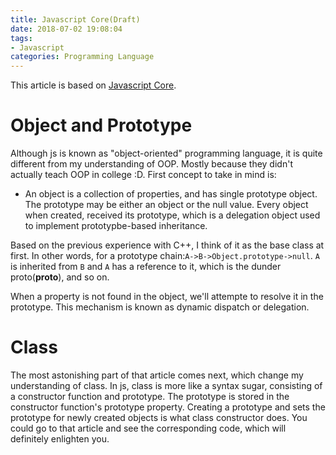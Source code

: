 ```yaml
---
title: Javascript Core(Draft)
date: 2018-07-02 19:08:04
tags: 
- Javascript
categories: Programming Language
---
```

This article is based on [Javascript Core](http://dmitrysoshnikov.com/ecmascript/javascript-the-core-2nd-edition/). 
#   Object and Prototype
Although js is known as "object-oriented" programming language, it is quite different from my understanding of OOP. Mostly because they didn't actually teach OOP in college :D.
First concept to take in mind is:

*    An object is a collection of properties, and has single prototype object. The prototype may be either an object or the null value. Every object when created, received its prototype, which is a delegation object used to implement prototypbe-based inheritance.

Based on the previous experience with C++, I think of it as the base class at first. In other words, for a prototype chain:```A->B->Object.prototype->null```. ```A``` is inherited from ```B``` and ```A``` has a reference to it, which is the dunder proto(__proto__), and so on.

When a property is not found in the object, we'll attempte to resolve it in the prototype. This mechanism is known as dynamic dispatch or delegation.

#   Class
The most astonishing part of that article comes next, which change my understanding of class. In js, class is more like a syntax sugar, consisting of a constructor function and prototype. The prototype is stored in the constructor function's prototype property. Creating a prototype and sets the prototype for newly created objects is what class constructor does. You could go to that article and see the corresponding code, which will definitely enlighten you. 